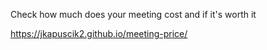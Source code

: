 Check how much does your meeting cost and if it's worth it

https://jkapuscik2.github.io/meeting-price/
